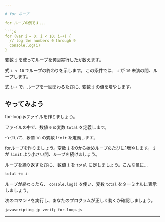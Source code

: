 ```yaml
---

# for ループ

for ループの例です...

```js
for (var i = 0; i < 10; i++) {
  // log the numbers 0 through 9
  console.log(i)
}
```

変数 `i` を使ってループを何回実行したか数えます。

式 `i < 10` でループの終わりを示します。
この条件では、 `i` が `10` 未満の間、ループします。

式 `i++` で、ループを一回まわるたびに、変数 `i` の値を増やします。

## やってみよう

for-loop.jsファイルを作りましょう。

ファイルの中で、数値 `0` の変数 `total` を定義します。

つづいて、数値 `10` の変数 `limit` を定義します。

forループを作りましょう。変数 `i` を0から始めループのたびに1増やします。
`i` が `limit` より小さい間、ループを続けましょう。

ループを繰り返すたびに、 数値 `i` を `total` に足しましょう。こんな風に...

```js
total += i;
```

ループが終わったら、 `console.log()` を使い、変数 `total` をターミナルに表示しましょう。

次のコマンドを実行し、あなたのプログラムが正しく動くか確認しましょう。

`javascripting-jp verify for-loop.js`

---
```

